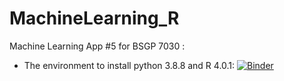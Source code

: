 # MachineLearning_R

Machine Learning App #5 for BSGP 7030 :

- The environment to install python 3.8.8 and R 4.0.1:
[![Binder](https://mybinder.org/badge_logo.svg)](https://mybinder.org/v2/gh/hsinlun0415/MachineLearning_R.git/HEAD)
